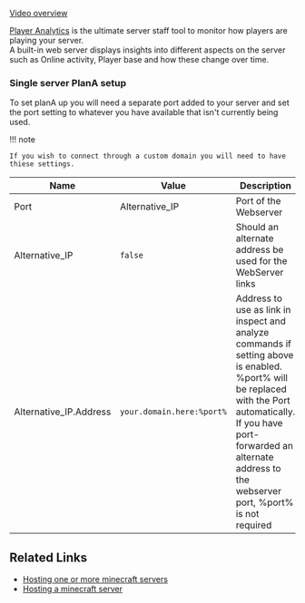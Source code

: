 [Video overview](https://www.youtube.com/watch?v=DvYh0MiZRks&t)

[Player Analytics](https://github.com/plan-player-analytics/Plan) is the ultimate server staff tool to monitor how
players are playing your server.  
A built-in web server displays insights into different aspects on the server such as Online activity, Player base and
how these change over time.

### Single server PlanA setup

To set planA up you will need a separate port added to your server and set the port setting to whatever you have
available that isn't currently being used.

!!! note

    If you wish to connect through a custom domain you will need to have thiese settings.




| Name                   | Value                     | Description                                                                                                                                                                                                                            |
| ---------------------- | ------------------------- | -------------------------------------------------------------------------------------------------------------------------------------------------------------------------------------------------------------------------------------- |
| Port                   | Alternative_IP            | Port of the Webserver                                                                                                                                                                                                                  |
| Alternative_IP         | `false`                   | Should an alternate address be used for the WebServer links                                                                                                                                                                            |
| Alternative_IP.Address | `your.domain.here:%port%` | Address to use as link in inspect and analyze commands if setting above is enabled. %port% will be replaced with the Port automatically. If you have port-forwarded an alternate address to the webserver port, %port% is not required |


## Related Links
* [Hosting one or more minecraft servers](../../../Hosting/Applications/Pterodactyl.md)
* [Hosting a minecraft server](./../Hosting-a-minecraft-server.md)
